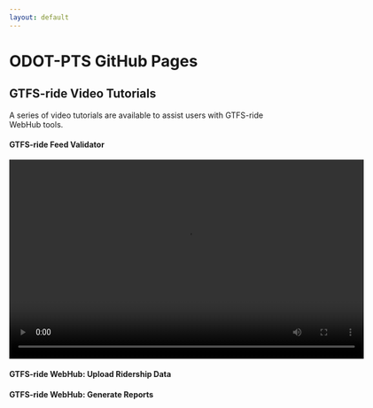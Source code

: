 ```yaml
---
layout: default
---
```


# ODOT-PTS GitHub Pages

## GTFS-ride Video Tutorials
A series of video tutorials are available to assist users with GTFS-ride WebHub tools.

#### GTFS-ride Feed Validator
<video src="videos/FeedValidator_Tutorial.mp4" width="640" height="360" controls preload></video>

#### GTFS-ride WebHub: Upload Ridership Data

#### GTFS-ride WebHub: Generate Reports

